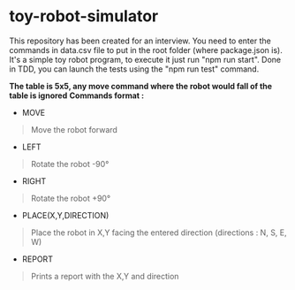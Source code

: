 # toy-robot-simulator
This repository has been created for an interview. 
You need to enter the commands in data.csv file to put in the root folder (where package.json is). 
It's a simple toy robot program, to execute it just run "npm run start". 
Done in TDD, you can launch the tests using the "npm run test" command. 

**The table is 5x5, any move command where the robot would fall of the table is ignored**
**Commands format :** 
- MOVE
> Move the robot forward
- LEFT
> Rotate the robot -90°
- RIGHT
> Rotate the robot +90°
- PLACE(X,Y,DIRECTION)
> Place the robot in X,Y facing the entered direction (directions : N, S, E, W)
- REPORT
> Prints a report with the X,Y and direction